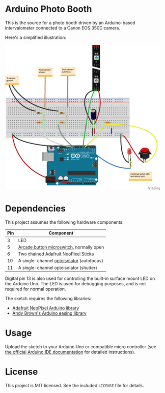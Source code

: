 # Arduino Photo Booth

This is the source for a photo booth driven by an Arduino-based intervalometer connected to a Canon EOS 350D camera.

Here's a simplified illustration:

![a Fritzing illustration of the circuit on a breadboard](breadboard.png)

# Dependencies

This project assumes the following hardware components:

Pin | Component
--- | ---------
3   | LED
5   | [Arcade button microswitch](http://www.adafruit.com/products/1188), normally open
6   | Two chained [Adafruit NeoPixel Sticks](http://www.adafruit.com/products/1426)
10  | A single-channel [optoisolator](https://www.sparkfun.com/products/314) (autofocus)
11  | A single-channel optoisolator (shutter)

Digital pin 13 is also used for controlling the built-in surface mount LED on the Arduino Uno. The LED is used for debugging purposes, and is not required for normal operation.

The sketch requires the following libraries:

* [Adafruit NeoPixel Arduino library](https://learn.adafruit.com/adafruit-neopixel-uberguide/arduino-library)
* [Andy Brown's Arduino easing library](http://andybrown.me.uk/wk/2010/12/05/animation-on-the-arduino-with-easing-functions/)

# Usage

Upload the sketch to your Arduino Uno or compatible micro controller (see [the official Arduino IDE documentation](http://arduino.cc/en/Guide/HomePage) for detailed instructions).

# License

This project is MIT licensed. See the included `LICENSE` file for details.
